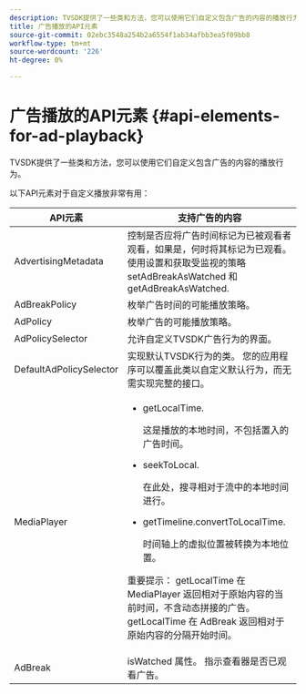 ```yaml
---
description: TVSDK提供了一些类和方法，您可以使用它们自定义包含广告的内容的播放行为。
title: 广告播放的API元素
source-git-commit: 02ebc3548a254b2a6554f1ab34afbb3ea5f09bb8
workflow-type: tm+mt
source-wordcount: '226'
ht-degree: 0%

---
```


# 广告播放的API元素 {#api-elements-for-ad-playback}

TVSDK提供了一些类和方法，您可以使用它们自定义包含广告的内容的播放行为。

以下API元素对于自定义播放非常有用：

<table id="table_B07E373B9D2B425AB36466B1D42411AD"> 
 <thead> 
  <tr> 
   <th colname="col1" class="entry"> API元素 </th> 
   <th colname="col2" class="entry"> 支持广告的内容 </th> 
  </tr> 
 </thead>
 <tbody> 
  <tr> 
   <td colname="col1"><span class="codeph"> AdvertisingMetadata</span> </td> 
   <td colname="col2">控制是否应将广告时间标记为已被观看者观看，如果是，何时将其标记为已观看。 使用设置和获取受监视的策略 <span class="codeph"> setAdBreakAsWatched</span> 和 <span class="codeph"> getAdBreakAsWatched</span>. </td> 
  </tr> 
  <tr> 
   <td colname="col1"><span class="codeph"> AdBreakPolicy</span> </td> 
   <td colname="col2"> 枚举广告时间的可能播放策略。 </td> 
  </tr> 
  <tr> 
   <td colname="col1"><span class="codeph"> AdPolicy</span> </td> 
   <td colname="col2"> 枚举广告的可能播放策略。 </td> 
  </tr> 
  <tr> 
   <td colname="col1"><span class="codeph"> AdPolicySelector</span> </td> 
   <td colname="col2"> 允许自定义TVSDK广告行为的界面。 </td> 
  </tr> 
  <tr> 
   <td colname="col1"><span class="codeph"> DefaultAdPolicySelector</span> </td> 
   <td colname="col2"> 实现默认TVSDK行为的类。 您的应用程序可以覆盖此类以自定义默认行为，而无需实现完整的接口。 </td> 
  </tr> 
  <tr> 
   <td colname="col1"><span class="codeph"> MediaPlayer</span> </td> 
   <td colname="col2"> 
    <ul id="ul_37700A741403448A8760FDDA68B099AA"> 
     <li id="li_B465170D449E49489C5924572BEEB4A5"><span class="codeph"> getLocalTime</span>. <p>这是播放的本地时间，不包括置入的广告时间。 </p> </li> 
     <li id="li_D9D68CF428904BB2B84E1BCE828A90DC"><span class="codeph"> seekToLocal</span>. <p>在此处，搜寻相对于流中的本地时间进行。 </p> </li> 
     <li id="li_9DBCA75537DC4824AA66B53A3FA28812"><span class="codeph"> getTimeline.convertToLocalTime</span>. <p>时间轴上的虚拟位置被转换为本地位置。 </p> </li> 
    </ul> <p>重要提示：  <span class="codeph"> getLocalTime</span> 在 <span class="codeph"> MediaPlayer</span> 返回相对于原始内容的当前时间，不含动态拼接的广告。 <span class="codeph"> getLocalTime</span> 在 <span class="codeph"> AdBreak</span> 返回相对于原始内容的分隔开始时间。 </p> </td> 
  </tr> 
  <tr> 
   <td colname="col1"><span class="codeph"> AdBreak</span> </td> 
   <td colname="col2"><span class="codeph"> isWatched</span> 属性。 指示查看器是否已观看广告。 </td> 
  </tr> 
 </tbody> 
</table>
